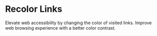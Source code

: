 # Recolor Links
Elevate web accessibility by changing the color of visited links. Improve web browsing experience with a better color contrast.
